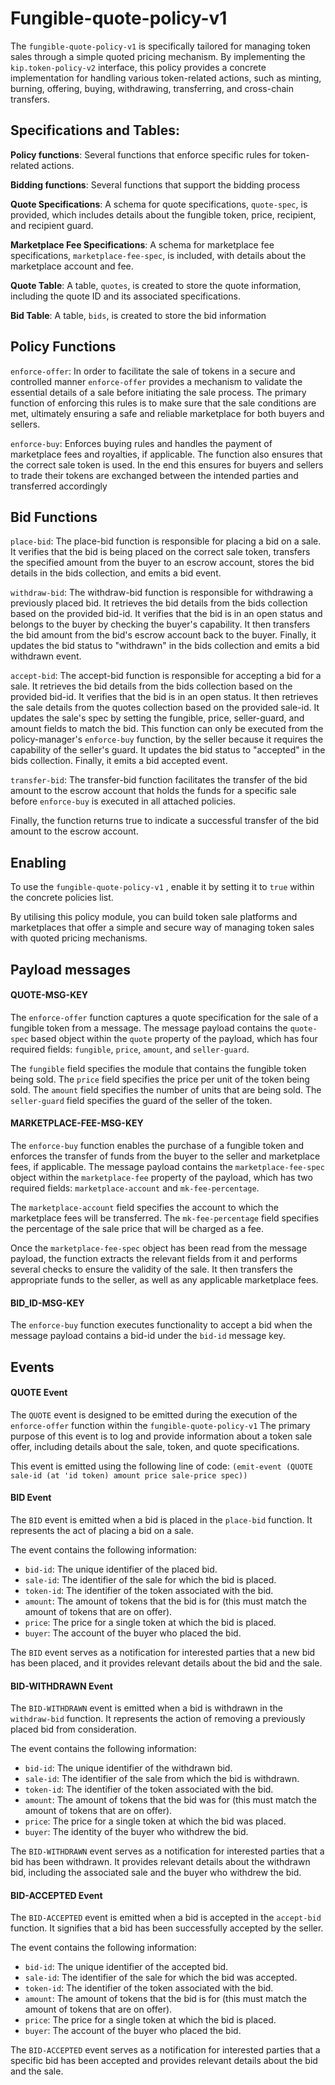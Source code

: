 ﻿
# Fungible-quote-policy-v1

The `fungible-quote-policy-v1` is specifically tailored for managing token sales through a simple quoted pricing mechanism. By implementing the `kip.token-policy-v2` interface, this policy provides a concrete implementation for handling various token-related actions, such as minting, burning, offering, buying, withdrawing, transferring, and cross-chain transfers.

## Specifications and Tables:
  
**Policy functions**: Several functions that enforce specific rules for token-related actions.

**Bidding functions**: Several functions that support the bidding process  

**Quote Specifications**: A schema for quote specifications, `quote-spec`, is provided, which includes details about the fungible token, price, recipient, and recipient guard.

**Marketplace Fee Specifications**: A schema for marketplace fee specifications, `marketplace-fee-spec`, is included, with details about the marketplace account and fee.

**Quote Table**: A table, `quotes`, is created to store the quote information, including the quote ID and its associated specifications.

**Bid Table**: A table, `bids`, is created to store the bid information


## Policy Functions

`enforce-offer`: In order to facilitate the sale of tokens in a secure and controlled manner `enforce-offer` provides a mechanism to validate the essential details of a sale before initiating the sale process. The primary function of enforcing this rules is to make sure that the sale conditions are met, ultimately ensuring a safe and reliable marketplace for both buyers and sellers.

`enforce-buy`: Enforces buying rules and handles the payment of marketplace fees and royalties, if applicable. The function also ensures that the correct sale token is used. In the end this ensures for buyers and sellers to trade their tokens are exchanged between the intended parties and transferred accordingly

## Bid Functions

`place-bid`: The place-bid function is responsible for placing a bid on a sale. It verifies that the bid is being placed on the correct sale token, transfers the specified amount from the buyer to an escrow account, stores the bid details in the bids collection, and emits a bid event.

`withdraw-bid`: The withdraw-bid function is responsible for withdrawing a previously placed bid. It retrieves the bid details from the bids collection based on the provided bid-id. It verifies that the bid is in an open status and belongs to the buyer by checking the buyer's capability. It then transfers the bid amount from the bid's escrow account back to the buyer. Finally, it updates the bid status to "withdrawn" in the bids collection and emits a bid withdrawn event.

`accept-bid`: The accept-bid function is responsible for accepting a bid for a sale. It retrieves the bid details from the bids collection based on the provided bid-id. It verifies that the bid is in an open status. It then retrieves the sale details from the quotes collection based on the provided sale-id. It updates the sale's spec by setting the fungible, price, seller-guard, and amount fields to match the bid. This function can only be executed from the policy-manager's `enforce-buy` function, by the seller because it requires the capability of the seller's guard. It updates the bid status to "accepted" in the bids collection. Finally, it emits a bid accepted event.

`transfer-bid`: The transfer-bid function facilitates the transfer of the bid amount to the escrow account that holds the funds for a specific sale before `enforce-buy` is executed in all attached policies. 

Finally, the function returns true to indicate a successful transfer of the bid amount to the escrow account.

  
## Enabling


To use the `fungible-quote-policy-v1` , enable it by setting it to `true` within the concrete policies list.

  

By utilising this policy module, you can build token sale platforms and marketplaces that offer a simple and secure way of managing token sales with quoted pricing mechanisms.

  
## Payload messages

  
#### QUOTE-MSG-KEY

  
The `enforce-offer` function captures a quote specification for the sale of a fungible token from a message. The message payload contains the `quote-spec` based object within the `quote` property of the payload, which has four required fields: `fungible`, `price`, `amount`, and `seller-guard`.


The `fungible` field specifies the module that contains the fungible token being sold. The `price` field specifies the price per unit of the token being sold. The `amount` field specifies the number of units that are being sold. The `seller-guard` field specifies the guard of the seller of the token.

#### MARKETPLACE-FEE-MSG-KEY
  
The `enforce-buy` function enables the purchase of a fungible token and enforces the transfer of funds from the buyer to the seller and marketplace fees, if applicable. The message payload contains the `marketplace-fee-spec` object within the `marketplace-fee` property of the payload, which has two required fields: `marketplace-account` and `mk-fee-percentage`.
    
The `marketplace-account` field specifies the account to which the marketplace fees will be transferred. The `mk-fee-percentage` field specifies the percentage of the sale price that will be charged as a fee.

Once the `marketplace-fee-spec` object has been read from the message payload, the function extracts the relevant fields from it and performs several checks to ensure the validity of the sale. It then transfers the appropriate funds to the seller, as well as any applicable marketplace fees.

#### BID_ID-MSG-KEY
  
The `enforce-buy` function executes functionality to accept a bid when the message payload contains a bid-id under the `bid-id` message key.

## Events

  
#### QUOTE Event
The `QUOTE` event is designed to be emitted during the execution of the `enforce-offer` function within the `fungible-quote-policy-v1` The primary purpose of this event is to log and provide information about a token sale offer, including details about the sale, token, and quote specifications.


This event is emitted using the following line of code:
```(emit-event (QUOTE sale-id (at 'id token) amount price sale-price spec))```


#### BID Event
The `BID` event is emitted when a bid is placed in the `place-bid` function. It represents the act of placing a bid on a sale. 

The event contains the following information:
- `bid-id`: The unique identifier of the placed bid.
- `sale-id`: The identifier of the sale for which the bid is placed.
- `token-id`: The identifier of the token associated with the bid.
- `amount`: The amount of tokens that the bid is for (this must match the amount of tokens that are on offer).
- `price`: The price for a single token at which the bid is placed.
- `buyer`: The account of the buyer who placed the bid.

The `BID` event serves as a notification for interested parties that a new bid has been placed, and it provides relevant details about the bid and the sale.

#### BID-WITHDRAWN Event
The `BID-WITHDRAWN` event is emitted when a bid is withdrawn in the `withdraw-bid` function. It represents the action of removing a previously placed bid from consideration.

The event contains the following information:
- `bid-id`: The unique identifier of the withdrawn bid.
- `sale-id`: The identifier of the sale from which the bid is withdrawn.
- `token-id`: The identifier of the token associated with the bid.
- `amount`: The amount of tokens that the bid was for (this must match the amount of tokens that are on offer).
- `price`: The price for a single token at which the bid was placed.
- `buyer`: The identity of the buyer who withdrew the bid.

The `BID-WITHDRAWN` event serves as a notification for interested parties that a bid has been withdrawn. It provides relevant details about the withdrawn bid, including the associated sale and the buyer who withdrew the bid.

#### BID-ACCEPTED Event
The `BID-ACCEPTED` event is emitted when a bid is accepted in the `accept-bid` function. It signifies that a bid has been successfully accepted by the seller. 

The event contains the following information:
- `bid-id`: The unique identifier of the accepted bid.
- `sale-id`: The identifier of the sale for which the bid was accepted.
- `token-id`: The identifier of the token associated with the bid.
- `amount`: The amount of tokens that the bid is for (this must match the amount of tokens that are on offer).
- `price`: The price for a single token at which the bid is placed.
- `buyer`: The account of the buyer who placed the bid.

The `BID-ACCEPTED` event serves as a notification for interested parties that a specific bid has been accepted and provides relevant details about the bid and the sale.